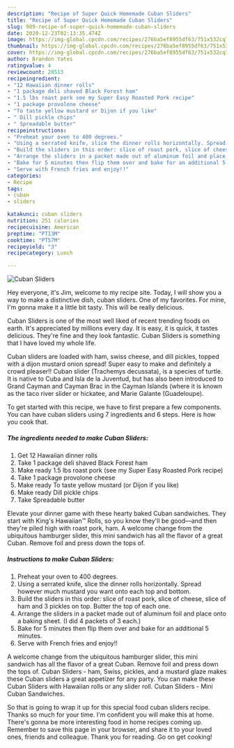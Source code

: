 ```yaml
---
description: "Recipe of Super Quick Homemade Cuban Sliders"
title: "Recipe of Super Quick Homemade Cuban Sliders"
slug: 989-recipe-of-super-quick-homemade-cuban-sliders
date: 2020-12-23T02:13:35.474Z
image: https://img-global.cpcdn.com/recipes/276ba5ef8955df63/751x532cq70/cuban-sliders-recipe-main-photo.jpg
thumbnail: https://img-global.cpcdn.com/recipes/276ba5ef8955df63/751x532cq70/cuban-sliders-recipe-main-photo.jpg
cover: https://img-global.cpcdn.com/recipes/276ba5ef8955df63/751x532cq70/cuban-sliders-recipe-main-photo.jpg
author: Brandon Yates
ratingvalue: 4
reviewcount: 20513
recipeingredient:
- "12 Hawaiian dinner rolls"
- "1 package deli shaved Black Forest ham"
- "1.5 lbs roast pork see my Super Easy Roasted Pork recipe"
- "1 package provolone cheese"
- "To taste yellow mustard or Dijon if you like"
- " Dill pickle chips"
- " Spreadable butter"
recipeinstructions:
- "Preheat your oven to 400 degrees."
- "Using a serrated knife, slice the dinner rolls horizontally. Spread however much mustard you want onto each top and bottom."
- "Build the sliders in this order: slice of roast pork, slice of cheese, slice of ham and 3 pickles on top. Butter the top of each one."
- "Arrange the sliders in a packet made out of aluminum foil and place onto a baking sheet. (I did 4 packets of 3 each.)"
- "Bake for 5 minutes then flip them over and bake for an additional 5 minutes."
- "Serve with French fries and enjoy!!"
categories:
- Recipe
tags:
- cuban
- sliders

katakunci: cuban sliders 
nutrition: 251 calories
recipecuisine: American
preptime: "PT13M"
cooktime: "PT57M"
recipeyield: "3"
recipecategory: Lunch

---
```



![Cuban Sliders](https://img-global.cpcdn.com/recipes/276ba5ef8955df63/751x532cq70/cuban-sliders-recipe-main-photo.jpg)

Hey everyone, it's Jim, welcome to my recipe site. Today, I will show you a way to make a distinctive dish, cuban sliders. One of my favorites. For mine, I'm gonna make it a little bit tasty. This will be really delicious.

Cuban Sliders is one of the most well liked of recent trending foods on earth. It's appreciated by millions every day. It is easy, it is quick, it tastes delicious. They're fine and they look fantastic. Cuban Sliders is something that I have loved my whole life.

Cuban sliders are loaded with ham, swiss cheese, and dill pickles, topped with a dijon mustard onion spread! Super easy to make and definitely a crowd pleaser!! Cuban slider (Trachemys decussata), is a species of turtle. It is native to Cuba and Isla de la Juventud, but has also been introduced to Grand Cayman and Cayman Brac in the Cayman Islands (where it is known as the taco river slider or hickatee, and Marie Galante (Guadeloupe).


To get started with this recipe, we have to first prepare a few components. You can have cuban sliders using 7 ingredients and 6 steps. Here is how you cook that.

<!--inarticleads1-->

##### The ingredients needed to make Cuban Sliders:

1. Get 12 Hawaiian dinner rolls
1. Take 1 package deli shaved Black Forest ham
1. Make ready 1.5 lbs roast pork (see my Super Easy Roasted Pork recipe)
1. Take 1 package provolone cheese
1. Make ready To taste yellow mustard (or Dijon if you like)
1. Make ready  Dill pickle chips
1. Take  Spreadable butter


Elevate your dinner game with these hearty baked Cuban sandwiches. They start with King&#39;s Hawaiian™ Rolls, so you know they&#39;ll be good—and then they&#39;re piled high with roast pork, ham. A welcome change from the ubiquitous hamburger slider, this mini sandwich has all the flavor of a great Cuban. Remove foil and press down the tops of. 

<!--inarticleads2-->

##### Instructions to make Cuban Sliders:

1. Preheat your oven to 400 degrees.
1. Using a serrated knife, slice the dinner rolls horizontally. Spread however much mustard you want onto each top and bottom.
1. Build the sliders in this order: slice of roast pork, slice of cheese, slice of ham and 3 pickles on top. Butter the top of each one.
1. Arrange the sliders in a packet made out of aluminum foil and place onto a baking sheet. (I did 4 packets of 3 each.)
1. Bake for 5 minutes then flip them over and bake for an additional 5 minutes.
1. Serve with French fries and enjoy!!


A welcome change from the ubiquitous hamburger slider, this mini sandwich has all the flavor of a great Cuban. Remove foil and press down the tops of. Cuban Sliders - ham, Swiss, pickles, and a mustard glaze makes these Cuban sliders a great appetizer for any party. You can make these Cuban Sliders with Hawaiian rolls or any slider roll. Cuban Sliders - Mini Cuban Sandwiches. 

So that is going to wrap it up for this special food cuban sliders recipe. Thanks so much for your time. I'm confident you will make this at home. There's gonna be more interesting food in home recipes coming up. Remember to save this page in your browser, and share it to your loved ones, friends and colleague. Thank you for reading. Go on get cooking!
